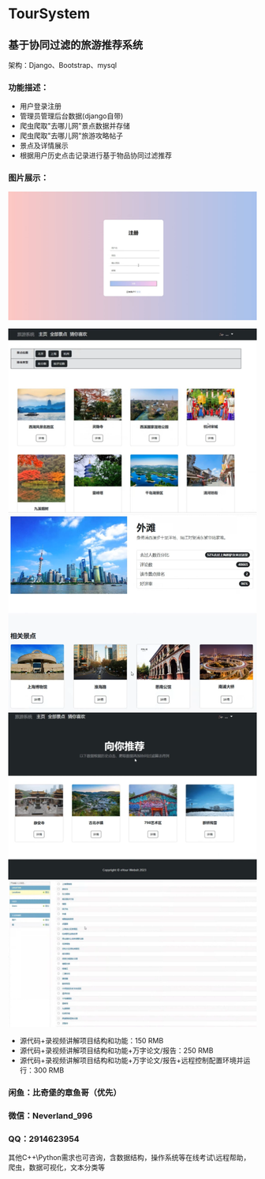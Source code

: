 # TourSystem

## 基于协同过滤的旅游推荐系统

架构：Django、Bootstrap、mysql

### 功能描述：
* 用户登录注册
* 管理员管理后台数据(django自带)
* 爬虫爬取"去哪儿网"景点数据并存储
* 爬虫爬取"去哪儿网"旅游攻略帖子
* 景点及详情展示
* 根据用户历史点击记录进行基于物品协同过滤推荐

### 图片展示：

![注册](./注册.png)

![全部景点](./全部景点.png)
![景点详情](./景点详情.png)
![推荐展示](./推荐展示.png)
![管理员](./管理员.png)


* 源代码+录视频讲解项目结构和功能：150 RMB
* 源代码+录视频讲解项目结构和功能+万字论文/报告：250 RMB
* 源代码+录视频讲解项目结构和功能+万字论文/报告+远程控制配置环境并运行：300 RMB

### 闲鱼：比奇堡的章鱼哥（优先）
### 微信：Neverland_996
### QQ：2914623954


其他C++\Python需求也可咨询，含数据结构，操作系统等在线考试\远程帮助，爬虫，数据可视化，文本分类等
